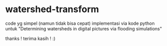 # watershed-transform

code yg simpel (namun tidak bisa cepat) implementasi via kode python untuk "Determining watersheds in digital pictures via flooding simulations"


thanks ! terima kasih ! :)
